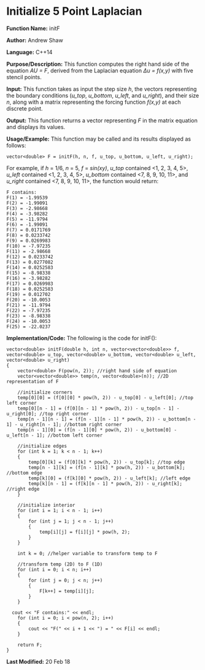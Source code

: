 # Initialize 5 Point Laplacian

**Function Name:** initF

**Author:** Andrew Shaw

**Language:** C++14

**Purpose/Description:** This function computes the right hand side of the equation *AU = F*, derived from the Laplacian equation *&Delta;u = f(x,y)* with five stencil points.

**Input:** This function takes as input the step size *h*, the vectors representing the boundary conditions (*u_top*, *u_bottom*, *u_left*, and *u_right*), and their size *n*, along with a matrix representing the forcing function *f(x,y)* at each discrete point.

**Output:** This function returns a vector representing *F* in the matrix equation and displays its values.

**Usage/Example:** This function may be called and its results displayed as follows:
~~~~
vector<double> F = initF(h, n, f, u_top, u_bottom, u_left, u_right);
~~~~
For example, if *h* = 1/6, *n* = 5, *f* = *sin(xy)*, *u_top* contained <1, 2, 3, 4, 5>, *u_left* contained <1, 2, 3, 4, 5>, *u_bottom* contained <7, 8, 9, 10, 11>, and *u_right* contained <7, 8, 9, 10, 11>, the function would return:
~~~~
F contains:
F(1) = -1.99539
F(2) = -1.99091
F(3) = -2.98668
F(4) = -3.98282
F(5) = -11.9794
F(6) = -1.99091
F(7) = 0.0171769
F(8) = 0.0233742
F(9) = 0.0269983
F(10) = -7.97235
F(11) = -2.98668
F(12) = 0.0233742
F(13) = 0.0277082
F(14) = 0.0252583
F(15) = -8.98338
F(16) = -3.98282
F(17) = 0.0269983
F(18) = 0.0252583
F(19) = 0.012702
F(20) = -10.0053
F(21) = -11.9794
F(22) = -7.97235
F(23) = -8.98338
F(24) = -10.0053
F(25) = -22.0237
~~~~
**Implementation/Code:** The following is the code for initF():
~~~~
vector<double> initF(double h, int n, vector<vector<double>> f, vector<double> u_top, vector<double> u_bottom, vector<double> u_left, vector<double> u_right)
{
	vector<double> F(pow(n, 2)); //right hand side of equation
	vector<vector<double>> temp(n, vector<double>(n)); //2D representation of F

	//initialize corners
	temp[0][0] = (f[0][0] * pow(h, 2)) - u_top[0] - u_left[0]; //top left corner
	temp[0][n - 1] = (f[0][n - 1] * pow(h, 2)) - u_top[n - 1] - u_right[0]; //top right corner
	temp[n - 1][n - 1] = (f[n - 1][n - 1] * pow(h, 2)) - u_bottom[n - 1] - u_right[n - 1]; //bottom right corner
	temp[n - 1][0] = (f[n - 1][0] * pow(h, 2)) - u_bottom[0] - u_left[n - 1]; //bottom left corner

	//initialize edges
	for (int k = 1; k < n - 1; k++)
	{
		temp[0][k] = (f[0][k] * pow(h, 2)) - u_top[k]; //top edge
		temp[n - 1][k] = (f[n - 1][k] * pow(h, 2)) - u_bottom[k]; //bottom edge
		temp[k][0] = (f[k][0] * pow(h, 2)) - u_left[k]; //left edge
		temp[k][n - 1] = (f[k][n - 1] * pow(h, 2)) - u_right[k]; //right edge
	}

	//initialize interior
	for (int i = 1; i < n - 1; i++)
	{
		for (int j = 1; j < n - 1; j++)
		{
			temp[i][j] = f[i][j] * pow(h, 2);
		}
	}

	int k = 0; //helper variable to transform temp to F

	//transform temp (2D) to F (1D)
	for (int i = 0; i < n; i++)
	{
		for (int j = 0; j < n; j++)
		{
			F[k++] = temp[i][j];
		}
	}
  
  cout << "F contains:" << endl;
	for (int i = 0; i < pow(n, 2); i++)
	{
		cout << "F(" << i + 1 << ") = " << F[i] << endl;
	}

	return F;
}
~~~~
**Last Modified:** 20 Feb 18
